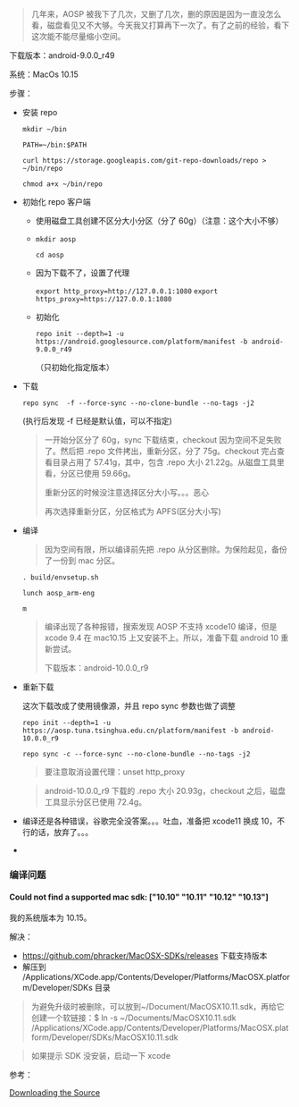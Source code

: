 > 几年来，AOSP 被我下了几次，又删了几次，删的原因是因为一直没怎么看，磁盘看见又不大够。今天我又打算再下一次了。有了之前的经验，看下这次能不能尽量缩小空间。

下载版本：android-9.0.0_r49

系统：MacOs 10.15

步骤：

* 安装 repo

  `mkdir ~/bin`

  `PATH=~/bin:$PATH`

  `curl https://storage.googleapis.com/git-repo-downloads/repo > ~/bin/repo`

  `chmod a+x ~/bin/repo`

* 初始化 repo 客户端

  * 使用磁盘工具创建不区分大小分区（分了 60g）（注意：这个大小不够）

  * `mkdir aosp`

    `cd aosp`

  * 因为下载不了，设置了代理

    `export http_proxy=http://127.0.0.1:1080`
    `export https_proxy=https://127.0.0.1:1080`

  * 初始化

    `repo init --depth=1 -u https://android.googlesource.com/platform/manifest -b android-9.0.0_r49`

    （只初始化指定版本）

* 下载

  `repo sync  -f --force-sync --no-clone-bundle --no-tags -j2`

  (执行后发现 -f 已经是默认值，可以不指定)

  > 一开始分区分了 60g，sync 下载结束，checkout 因为空间不足失败了。然后把 .repo 文件拷出，重新分区，分了 75g。checkout 完占查看目录占用了 57.41g，其中，包含 .repo 大小 21.22g。从磁盘工具里看，分区已使用 59.66g。
  >
  > 重新分区的时候没注意选择区分大小写。。。恶心
  >
  > 再次选择重新分区，分区格式为 APFS(区分大小写)

* 编译

  > 因为空间有限，所以编译前先把 .repo 从分区删除。为保险起见，备份了一份到 mac 分区。

  `. build/envsetup.sh`

  `lunch aosp_arm-eng`

  `m`

  > 编译出现了各种报错，搜索发现 AOSP 不支持 xcode10 编译，但是 xcode 9.4 在 mac10.15 上又安装不上。所以，准备下载 android 10 重新尝试。
  >
  > 下载版本：android-10.0.0_r9

* 重新下载

  这次下载改成了使用镜像源，并且 repo sync 参数也做了调整

  `repo init --depth=1 -u https://aosp.tuna.tsinghua.edu.cn/platform/manifest -b android-10.0.0_r9`

  `repo sync -c --force-sync --no-clone-bundle --no-tags -j2`

  > 要注意取消设置代理：unset http_proxy

  > android-10.0.0_r9 下载的 .repo 大小 20.93g，checkout 之后，磁盘工具显示分区已使用 72.4g。

* 编译还是各种错误，谷歌完全没答案。。。吐血，准备把 xcode11 换成 10，不行的话，放弃了。。。

* 

### 编译问题

#### Could not find a supported mac sdk: ["10.10" "10.11" "10.12" "10.13"]

我的系统版本为 10.15。

解决：

* https://github.com/phracker/MacOSX-SDKs/releases 下载支持版本
* 解压到 /Applications/XCode.app/Contents/Developer/Platforms/MacOSX.platform/Developer/SDKs 目录

> 为避免升级时被删除，可以放到~/Document/MacOSX10.11.sdk，再给它创建一个软链接：$ ln -s ~/Documents/MacOSX10.11.sdk /Applications/XCode.app/Contents/Developer/Platforms/MacOSX.platform/Developer/SDKs/MacOSX10.11.sdk

> 如果提示 SDK 没安装，启动一下 xcode



参考：

[Downloading the Source](https://source.android.com/setup/build/downloading)

